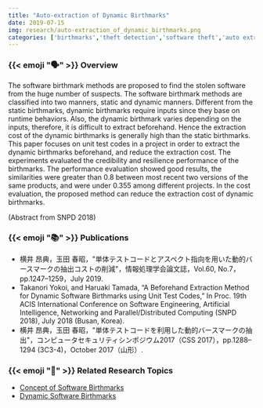 ```yaml
---
title: "Auto-extraction of Dynamic Birthmarks"
date: 2019-07-15
img: research/auto-extraction_of_dynamic_birthmarks.png
categories: ['birthmarks','theft detection','software theft','auto extraction', 'aspect oriented programming']
---
```


### {{< emoji ":speaking_head:" >}} Overview

The software birthmark methods are proposed to find the stolen software from the huge number of suspects.
The software birthmark methods are classified into two manners, static and dynamic manners.
Different from the static birthmarks, dynamic birthmarks require inputs since they base on runtime behaviors.
Also, the dynamic birthmark varies depending on the inputs, therefore, it is difficult to extract beforehand.
Hence the extraction cost of the dynamic birthmarks is generally high than the static birthmarks.
This paper focuses on unit test codes in a project in order to extract the dynamic birthmarks beforehand, and reduce the extraction cost.
The experiments evaluated the credibility and resilience performance of the birthmarks.
The performance evaluation showed good results, the similarities were greater than 0.8 between most recent two versions of the same products, and were under 0.355 among different projects.
In the cost evaluation, the proposed method can reduce the extraction cost of dynamic birthmarks.

(Abstract from SNPD 2018)

### {{< emoji ":books:" >}} Publications

* 横井 昂典，玉田 春昭，"単体テストコードとアスペクト指向を用いた動的バースマークの抽出コストの削減"，情報処理学会論文誌，Vol.60, No.7，pp.1247–1259，July 2019.
* Takanori Yokoi, and Haruaki Tamada, “A Beforehand Extraction Method for Dynamic Software Birthmarks using Unit Test Codes,” In Proc. 19th ACIS International Conference on Software Engineering, Artificial Intelligence, Networking and Parallel/Distributed Computing (SNPD 2018), July 2018 (Busan, Korea).
* 横井 昂典，玉田 春昭，"単体テストコードを利用した動的バースマークの抽出"，コンピュータセキュリティシンポジウム2017（CSS 2017），pp.1288–1294 (3C3-4)，October 2017（山形）.

### {{< emoji ":handshake:" >}} Related Research Topics

* [Concept of Software Birthmarks](../birthmark_concept)
* [Dynamic Software Birthmarks](../dynamic_birthmarks)
